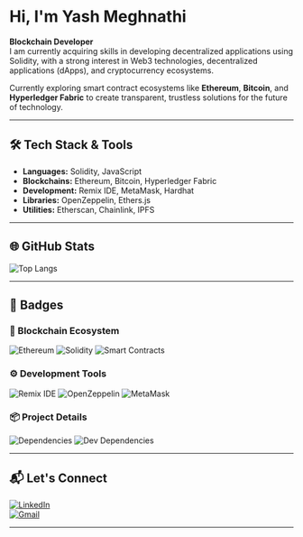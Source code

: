 #  Hi, I'm Yash Meghnathi

 **Blockchain Developer**  
I am currently acquiring skills in developing decentralized applications using Solidity, with a strong interest in Web3 technologies, decentralized applications (dApps), and cryptocurrency ecosystems.

Currently exploring smart contract ecosystems like **Ethereum**, **Bitcoin**, and **Hyperledger Fabric** to create transparent, trustless solutions for the future of technology.

---

## 🛠️ Tech Stack & Tools

- **Languages:** Solidity, JavaScript  
- **Blockchains:** Ethereum, Bitcoin, Hyperledger Fabric  
- **Development:** Remix IDE, MetaMask, Hardhat  
- **Libraries:** OpenZeppelin, Ethers.js  
- **Utilities:** Etherscan, Chainlink, IPFS  

---

## 🌐 GitHub Stats

![Top Langs](https://github-readme-stats.vercel.app/api/top-langs/?username=YashMeghnathi&layout=compact&theme=radical)

---

## 🏅 Badges

### 🔗 Blockchain Ecosystem
![Ethereum](https://img.shields.io/badge/Ecosystem-Ethereum-yellow.svg)
![Solidity](https://img.shields.io/badge/Language-Solidity-blue.svg)
![Smart Contracts](https://img.shields.io/badge/Smart%20Contract-Enabled-green.svg)

### ⚙️ Development Tools
![Remix IDE](https://img.shields.io/badge/IDE-Remix-blue.svg)
![OpenZeppelin](https://img.shields.io/badge/Library-OpenZeppelin-critical.svg)
![MetaMask](https://img.shields.io/badge/Wallet-MetaMask-orange.svg)

### 📦 Project Details
![Dependencies](https://img.shields.io/badge/Dependencies-10-blue.svg)
![Dev Dependencies](https://img.shields.io/badge/Dev%20Dependencies-5-yellow.svg)

---

## 📬 Let's Connect

[![LinkedIn](https://img.shields.io/badge/LinkedIn-0A66C2?style=flat&logo=linkedin&logoColor=white)](https://www.linkedin.com/in/yashmeghnathi/)  
[![Gmail](https://img.shields.io/badge/Gmail-D14836?style=flat&logo=gmail&logoColor=white)](mailto:yashmeghnathi16.11@gmail.com)

---

  
